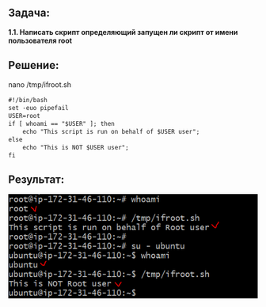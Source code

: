 ## Задача:

**1.1. Написать скрипт определяющий запущен ли скрипт от имени пользователя root**

## Решение:

nano /tmp/ifroot.sh

```
#!/bin/bash
set -euo pipefail
USER=root
if [ whoami == "$USER" ]; then
    echo "This script is run on behalf of $USER user";
else
    echo "This is NOT $USER user";
fi  
```

## Результат:

![image](img/result.png)

